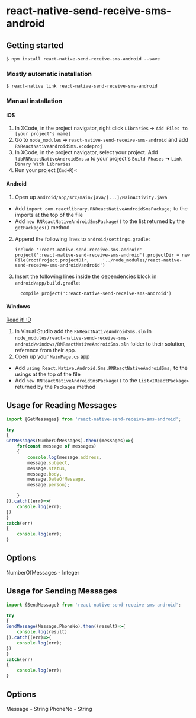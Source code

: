 
# react-native-send-receive-sms-android

## Getting started

`$ npm install react-native-send-receive-sms-android --save`

### Mostly automatic installation

`$ react-native link react-native-send-receive-sms-android`

### Manual installation


#### iOS

1. In XCode, in the project navigator, right click `Libraries` ➜ `Add Files to [your project's name]`
2. Go to `node_modules` ➜ `react-native-send-receive-sms-android` and add `RNReactNativeAndroidSms.xcodeproj`
3. In XCode, in the project navigator, select your project. Add `libRNReactNativeAndroidSms.a` to your project's `Build Phases` ➜ `Link Binary With Libraries`
4. Run your project (`Cmd+R`)<

#### Android

1. Open up `android/app/src/main/java/[...]/MainActivity.java`
  - Add `import com.reactlibrary.RNReactNativeAndroidSmsPackage;` to the imports at the top of the file
  - Add `new RNReactNativeAndroidSmsPackage()` to the list returned by the `getPackages()` method
2. Append the following lines to `android/settings.gradle`:
  	```
  	include ':react-native-send-receive-sms-android'
  	project(':react-native-send-receive-sms-android').projectDir = new File(rootProject.projectDir, 	'../node_modules/react-native-send-receive-sms-android/android')
  	```
3. Insert the following lines inside the dependencies block in `android/app/build.gradle`:
  	```
      compile project(':react-native-send-receive-sms-android')
  	```

#### Windows
[Read it! :D](https://github.com/ReactWindows/react-native)

1. In Visual Studio add the `RNReactNativeAndroidSms.sln` in `node_modules/react-native-send-receive-sms-android/windows/RNReactNativeAndroidSms.sln` folder to their solution, reference from their app.
2. Open up your `MainPage.cs` app
  - Add `using React.Native.Android.Sms.RNReactNativeAndroidSms;` to the usings at the top of the file
  - Add `new RNReactNativeAndroidSmsPackage()` to the `List<IReactPackage>` returned by the `Packages` method


## Usage for Reading Messages
```javascript
import {GetMessages} from 'react-native-send-receive-sms-android';

try
{
GetMessages(NumberOfMessages).then((messages)=>{
	for(const message of messages)
	{
		console.log(message.address,
		message.subject,
		message.status,
		message.body,
		message.DateOfMessage,
		message.person);

	}
}).catch((err)=>{
	console.log(err);
})
}
catch(err)
{
	console.log(err);
}
```

## Options

NumberOfMessages - Integer

## Usage for Sending Messages
```javascript
import {SendMessage} from 'react-native-send-receive-sms-android';

try
{
SendMessage(Message,PhoneNo).then((result)=>{
	console.log(result)
}).catch((err)=>{
	console.log(err);
})
}
catch(err)
{
	console.log(err);
}
```

## Options

Message - String
PhoneNo - String
  
